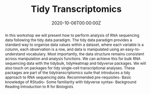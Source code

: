 ---
title: 'Tidy Transcriptomics'
authors:
- Stefano Mangiola
- Maria Doyle
date: '2020-10-06T00:00:00Z'

# Schedule page publish date (NOT proceeding's date).
publishDate: '20001-01-01T00:00:00Z'

# proceeding type.
# Legend: 0 = Uncategorized; 1 = Talk, 2 = Keynote, 3 = Workshop
# To add more update publications_types.toml and en.yaml
publication_types: ['3']
publication_type_description: Workshop

# proceeding name and optional abbreviated proceeding name.
publication: Presented at 2020 Conference
publication_short: Presented at 2020 Conference

abstract: In this workshop we will present how to perform analysis of RNA sequencing data following the tidy data paradigm. The tidy data paradigm provides a standard way to organise data values within a dataset, where each variable is a column, each observation is a row, and data is manipulated using an easy-to-understand vocabulary. Most importantly, the data structure remains consistent across manipulation and analysis functions. We can achieve this for bulk RNA sequencing data with the tidybulk, tidyHeatmap and tidyverse packages. We will also touch on packages for tidy single-cell transcriptional analyses. These packages are part of the tidytranscriptomics suite that introduces a tidy approach to RNA sequencing data. Recommended pre-requisites- Basic knowledge of RStudio- Some familiarity with tidyverse syntax- Background Reading Introduction to R for Biologists

tags:
- Rstudio
featured: false

links:
url_slides: 'https://github.com/stemangiola/rpharma2020_tidytranscriptomics/'
url_video: 'https://www.youtube.com/watch?v=6HNjZVBArmQ'

---